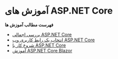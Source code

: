 # آموزش های ASP.NET Core


**فهرست مطالب آموزش ها**

- [بررسی اجمالی ASP.NET Core](https://github.com/mehdi-adham/ASP-NET-Core-tutorials-fa-ir/tree/main/Overview%20of%20ASP.NET%20Core)
- [انتخاب یک رابط کاربری وب ASP.NET Core](https://github.com/mehdi-adham/ASP-NET-Core-tutorials-fa-ir/tree/main/Choose%20an%20ASP.NET%20Core%20web%20UI)
- [شروع کار با ASP.NET Core](https://github.com/mehdi-adham/ASP-NET-Core-tutorials-fa-ir/tree/main/Get%20started%20with%20ASP.NET%20Core)
- [آموزش ASP.NET Core Blazor](https://github.com/mehdi-adham/ASP-NET-Core-tutorials-fa-ir/tree/main/ASP.NET%20Core%20Blazor%20tutorials)

